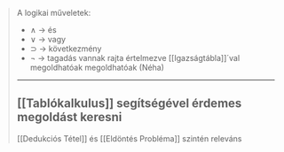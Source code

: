>A logikai műveletek:
>- ∧ -> és
>- ∨ -> vagy
>- ⊃ -> következmény
>- ¬ -> tagadás
>vannak rajta értelmezve
>[[Igazságtábla]]´val megoldhatóak megoldhatóak (Néha)
>---
>
>[[Tablókalkulus]] segítségével érdemes megoldást keresni
>---
>[[Dedukciós Tétel]] és [[Eldöntés Probléma]] szintén releváns
>